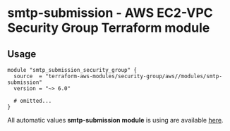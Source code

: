 # smtp-submission - AWS EC2-VPC Security Group Terraform module

## Usage

```hcl
module "smtp_submission_security_group" {
  source  = "terraform-aws-modules/security-group/aws//modules/smtp-submission"
  version = "~> 6.0"

  # omitted...
}
```

All automatic values **smtp-submission module** is using are available [here](https://github.com/terraform-aws-modules/terraform-aws-security-group/blob/master/modules/smtp-submission/auto_values.tf).

<!-- BEGINNING OF PRE-COMMIT-TERRAFORM DOCS HOOK -->
<!-- END OF PRE-COMMIT-TERRAFORM DOCS HOOK -->
